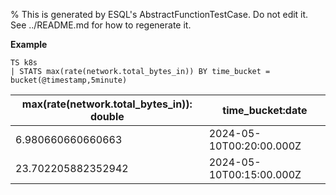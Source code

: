 % This is generated by ESQL's AbstractFunctionTestCase. Do not edit it. See ../README.md for how to regenerate it.

**Example**

```esql
TS k8s
| STATS max(rate(network.total_bytes_in)) BY time_bucket = bucket(@timestamp,5minute)
```

| max(rate(network.total_bytes_in)): double | time_bucket:date |
| --- | --- |
| 6.980660660660663 | 2024-05-10T00:20:00.000Z |
| 23.702205882352942 | 2024-05-10T00:15:00.000Z |


